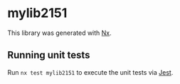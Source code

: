 # mylib2151

This library was generated with [Nx](https://nx.dev).

## Running unit tests

Run `nx test mylib2151` to execute the unit tests via [Jest](https://jestjs.io).
